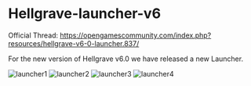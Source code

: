 # Hellgrave-launcher-v6

Official Thread: https://opengamescommunity.com/index.php?resources/hellgrave-v6-0-launcher.837/

For the new version of Hellgrave v6.0 we have released a new Launcher.

![launcher1](https://github.com/Open-Games-Community/Hellgrave-launcher-v6/assets/89811188/82365276-db8b-4c24-9fdd-ed5794e2772e)
![launcher2](https://github.com/Open-Games-Community/Hellgrave-launcher-v6/assets/89811188/4b5ee06c-4084-4fd7-83df-985c95dde787)
![launcher3](https://github.com/Open-Games-Community/Hellgrave-launcher-v6/assets/89811188/61334df3-9194-4bdc-856f-cd10f59737c4)
![launcher4](https://github.com/Open-Games-Community/Hellgrave-launcher-v6/assets/89811188/17f369f8-f831-4dc4-acfa-073c8d975daa)
